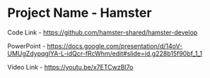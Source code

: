 # Project Name - Hamster

Code Link - <https://github.com/hamster-shared/hamster-develop>

PowerPoint - <https://docs.google.com/presentation/d/14oV-UMUgZdypqgIYA-L-idQcr-fRcWhm/edit#slide=id.g228b15f90bf_1_1>

Video Link - <https://youtu.be/x7ETCwzBI7o>
